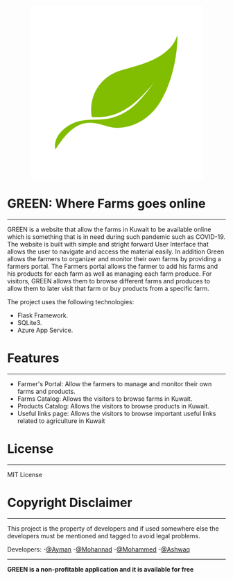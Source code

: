 <p align="center">
  <img  width="400" height="400" src="static/logo3.png" align="center">
</p>

# GREEN: Where Farms goes online
<hr>

GREEN is a website that allow the farms in Kuwait to be available online which is something that is in need during such pandemic such as COVID-19. The website is built with simple and stright forward User Interface that allows the user to navigate and access the material easily. In addition Green allows the farmers to organizer and monitor their own farms by providing a farmers portal. The Farmers portal allows the farmer to add his farms and his products for each farm as well as managing each farm produce. For visitors, GREEN allows them to browse different farms and produces to allow them to later visit that farm or buy products from a specific farm.

The project uses the following technologies:
  - Flask Framework.
  - SQLite3.
  - Azure App Service.

# Features
<hr>

  - Farmer's Portal: Allow the farmers to manage and monitor their own farms and products.
  - Farms Catalog: Allows the visitors to browse farms in Kuwait.
  - Products Catalog: Allows the visitors to browse products in Kuwait.
  - Useful links page: Allows the visitors to browse important useful links related to agriculture in Kuwait

# License
<hr>

MIT License

# Copyright Disclaimer
<hr>

This project is the property of  developers and if used somewhere else the developers must be mentioned and tagged to avoid legal problems.

Developers:
-[@Ayman](https://github.com/AymanKandil)
-[@Mohannad](https://github.com/MohannedOdeh)
-[@Mohammed](https://github.com/Xemonz-Mo)
-[@Ashwaq](https://github.com/Ashwaq85)

<hr>

**GREEN is a non-profitable application and it is available for free**

